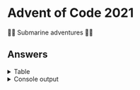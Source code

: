# Advent of Code 2021

🐙🐠 Submarine adventures 🐳🦑

## Answers

<details>
<summary>Table</summary>
    <table>
        <tr>
            <th></th>
            <th>Part 1</th>
            <th>Part 2</th>
        </tr>
        <tr>
            <td><a href="src/main/java/com/lewisbirks/adventofcode/day/Day1.java">Day 1</a></td>
            <td>1715</td>
            <td>1739</td>
        </tr>
        <tr>
            <td><a href="src/main/java/com/lewisbirks/adventofcode/day/Day2.java">Day 2</a></td>
            <td>1488669</td>
            <td>1176514794</td>
        </tr>
        <tr>
            <td><a href="src/main/java/com/lewisbirks/adventofcode/day/Day3.java">Day 3</a></td>
            <td>3813416</td>
            <td>2990784</td>
        </tr>
        <tr>
            <td><a href="src/main/java/com/lewisbirks/adventofcode/day/Day4.java">Day 4</a></td>
            <td>21607</td>
            <td>19012</td>
        </tr>
        <tr>
            <td><a href="src/main/java/com/lewisbirks/adventofcode/day/Day5.java">Day 5</a></td>
            <td>5169</td>
            <td>22083</td>
        </tr>
        <tr>
            <td><a href="src/main/java/com/lewisbirks/adventofcode/day/Day6.java">Day 6</a></td>
            <td>376194</td>
            <td>1693022481538</td>
        </tr>
        <tr>
            <td><a href="src/main/java/com/lewisbirks/adventofcode/day/Day7.java">Day 7</a></td>
            <td>357353</td>
            <td>104822130</td>
        </tr>
        <tr>
            <td><a href="src/main/java/com/lewisbirks/adventofcode/day/Day8.java">Day 8</a></td>
            <td>355</td>
            <td>983030</td>
        </tr>
        <tr>
            <td><a href="src/main/java/com/lewisbirks/adventofcode/day/Day9.java">Day 9</a></td>
            <td>475</td>
            <td>1092012</td>
        </tr>
        <tr>
            <td><a href="src/main/java/com/lewisbirks/adventofcode/day/Day10.java">Day 10</a></td>
            <td>339477</td>
            <td>3049320156</td>
        </tr>
        <tr>
            <td><a href="src/main/java/com/lewisbirks/adventofcode/day/Day11.java">Day 11</a></td>
            <td>1665</td>
            <td>235</td>
        </tr>
        <tr>
            <td><a href="src/main/java/com/lewisbirks/adventofcode/day/Day12.java">Day 12</a></td>
            <td>4549</td>
            <td>120535</td>
        </tr>
        <tr>
            <td><a href="src/main/java/com/lewisbirks/adventofcode/day/Day13.java">Day 13</a></td>
            <td>735</td>
            <td>UFRZKAUZ</td>
        </tr>
        <tr>
            <td><a href="src/main/java/com/lewisbirks/adventofcode/day/Day14.java">Day 14</a></td>
            <td>2602</td>
            <td>2942885922173</td>
        </tr>
        <tr>
            <td><a href="src/main/java/com/lewisbirks/adventofcode/day/Day15.java">Day 15</a></td>
            <td>673</td>
            <td>2893</td>
        </tr>
        <tr>
            <td><a href="src/main/java/com/lewisbirks/adventofcode/day/Day16.java">Day 16</a></td>
            <td>938</td>
            <td>1495959086337</td>
        </tr>
        <tr>
            <td><a href="src/main/java/com/lewisbirks/adventofcode/day/Day17.java">Day 17</a></td>
            <td>5253</td>
            <td>1770</td>
        </tr>
        <tr>
            <td><a href="src/main/java/com/lewisbirks/adventofcode/day/Day18.java">Day 18</a></td>
            <td>4008</td>
            <td>4667</td>
        </tr>
        <tr>
            <td><a href="src/main/java/com/lewisbirks/adventofcode/day/Day19.java">Day 19</a></td>
            <td>425</td>
            <td>13354</td>
        </tr>
        <tr>
            <td><a href="src/main/java/com/lewisbirks/adventofcode/day/Day20.java">Day 20</a></td>
            <td>5563</td>
            <td>19743</td>
        </tr>
    </table>
</details>
<details>
    <summary>Console output</summary>
    <pre>
==========================
Year 2021
==========================
Day 01: Sonar Sweep
	Part 1: 1715 (2ms)
	Part 2: 1739 (150µs)
Day 02: Dive!
	Part 1: 1488669 (1ms)
	Part 2: 1176514794 (158µs)
Day 03: Binary Diagnostic
	Part 1: 3813416 (1ms)
	Part 2: 2990784 (4ms)
Day 04: Giant Squid
	Part 1: 21607 (3ms)
	Part 2: 19012 (12ms)
Day 05: Hydrothermal Venture
	Part 1: 5169 (12ms)
	Part 2: 22083 (5ms)
Day 06: Lanternfish
	Part 1: 376194 (155µs)
	Part 2: 1693022481538 (52µs)
Day 07: Treachery of Whales
	Part 1: 357353 (11ms)
	Part 2: 104822130 (15ms)
Day 08: Seven Segment Search
	Part 1: 355 (991µs)
	Part 2: 983030 (18ms)
Day 09: Smoke Basin
	Part 1: 475 (1ms)
	Part 2: 1092012 (10ms)
Day 10: Syntax Scoring
	Part 1: 339477 (1ms)
	Part 2: 3049320156 (1ms)
Day 11: Dumbo Octopus
	Part 1: 1665 (764µs)
	Part 2: 235 (724µs)
Day 12: Passage Pathing
	Part 1: 4549 (19ms)
	Part 2: 120535 (234ms)
Day 13: Transparent Origami
	Part 1: 735 (711µs)
	Part 2: 
██    ██  ████████  ██████    ████████  ██    ██    ████    ██    ██  ████████
██    ██  ██        ██    ██        ██  ██  ██    ██    ██  ██    ██        ██
██    ██  ██████    ██    ██      ██    ████      ██    ██  ██    ██      ██  
██    ██  ██        ██████      ██      ██  ██    ████████  ██    ██    ██    
██    ██  ██        ██  ██    ██        ██  ██    ██    ██  ██    ██  ██      
  ████    ██        ██    ██  ████████  ██    ██  ██    ██    ████    ████████
 (2ms)
Day 14: Extended Polymerization
	Part 1: 2602 (4ms)
	Part 2: 2942885922173 (3ms)
Day 15: Chiton
	Part 1: 673 (10ms)
	Part 2: 2893 (78ms)
Day 16: Packet Decoder
	Part 1: 938 (1ms)
	Part 2: 1495959086337 (1ms)
Day 17: Trick Shot
	Part 1: 5253 (3µs)
	Part 2: 1770 (6ms)
Day 18: Snailfish
	Part 1: 4008 (8ms)
	Part 2: 4667 (46ms)
Day 19: Beacon Scanner
	Part 1: 425 (1.399s)
	Part 2: 13354 (175µs)
Day 20: Trench Map
	Part 1: 5563 (13ms)
	Part 2: 19743 (415ms)
Day 21: Dirac Dice
	Part 1: 752745 (29µs)
	Part 2: 309196008717909 (67ms)
==========================
</pre>
</details>

